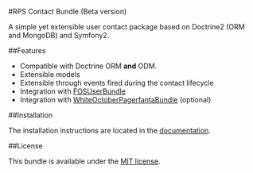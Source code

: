 #RPS Contact Bundle (Beta version)

A simple yet extensible user contact package based on Doctrine2 (ORM and MongoDB) and Symfony2.

##Features

- Compatible with Doctrine ORM **and** ODM.
- Extensible models
- Extensible through events fired during the contact lifecycle
- Integration with [FOSUserBundle](https://github.com/FriendsOfSymfony/FOSUserBundle)
- Integration with [WhiteOctoberPagerfantaBundle](https://github.com/whiteoctober/WhiteOctoberPagerfantaBundle‎) (optional)

##Installation

The installation instructions are located in the [documentation](Resources/doc/index.rst).

##License

This bundle is available under the [MIT license](Resources/meta/LICENSE).
